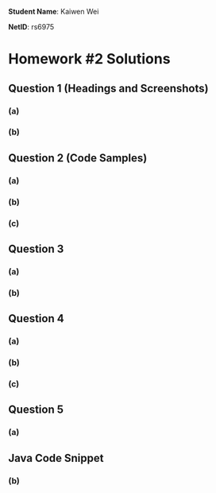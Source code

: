 **Student Name**:  Kaiwen Wei

**NetID**: rs6975

# Homework #2 Solutions

## Question 1 (Headings and Screenshots)

### (a) 


### (b) 

## Question 2 (Code Samples)

### (a) 

### (b)

### (c)

## Question 3

### (a) 

### (b)

## Question 4

### (a) 


### (b)


### (c)


## Question 5

### (a) 

## Java Code Snippet

### (b)

